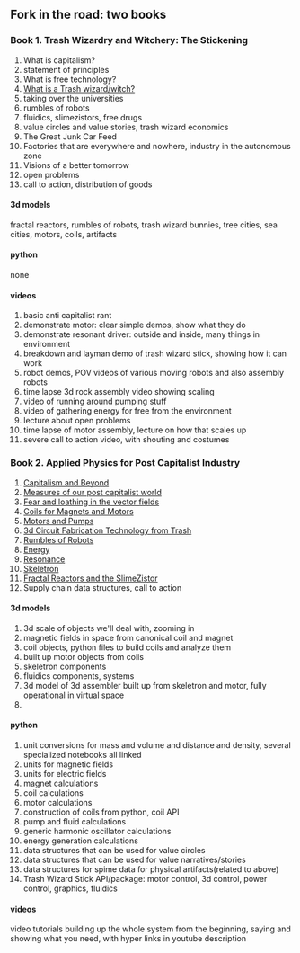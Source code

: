 ## Fork in the road: two books


### Book 1. Trash Wizardry and Witchery: The Stickening

1. What is capitalism?
2. statement of principles 
3. What is free technology?
4. [What is a Trash wizard/witch?](what_is_the_trash_wizard.md)
5. taking over the universities
6. rumbles of robots
7. fluidics, slimezistors, free drugs
8. value circles and value stories, trash wizard economics
9. The Great Junk Car Feed
10. Factories that are everywhere and nowhere, industry in the autonomous zone 
11. Visions of a better tomorrow
12. open problems
13. call to action, distribution of goods

#### 3d models
fractal reactors, rumbles of robots, trash wizard bunnies, tree cities, sea cities, motors, coils, artifacts

#### python

none

#### videos

1.	basic anti capitalist rant
2. demonstrate motor: clear simple demos, show what they do
3. demonstrate resonant driver: outside and inside, many things in environment
4. breakdown and layman demo of trash wizard stick, showing how it can work
5. robot demos, POV videos of various moving robots and also assembly robots
6. time lapse 3d rock assembly video showing scaling
7. video of running around pumping stuff
8. video of gathering energy for free from the environment
9. lecture about open problems
10. time lapse of motor assembly, lecture on how that scales up 
11. severe call to action video, with shouting and costumes


### Book 2. Applied Physics for Post Capitalist Industry

1. [Capitalism and Beyond](capitalism.md)
2. [Measures of our post capitalist world](Measures.md)
3. [Fear and loathing in the vector fields](Fields.md)
4. [Coils for Magnets and Motors](coils_for_magnets_and_motors.md)
5. [Motors and Pumps](MotorsPumps.md)
6. [3d Circuit Fabrication Technology from Trash](circuit_fabrication_technology.md)
7. [Rumbles of Robots](RumblesRobots.md)
8. [Energy](Energy.md) 
9. [Resonance](Resonance.md)
10. [Skeletron](skeletron.md)
11.  [Fractal Reactors and the SlimeZistor](FractalReactorSlimeZistor.md)
12. Supply chain data structures, call to action


#### 3d models

1. 3d scale of objects we'll deal with, zooming in
2. magnetic fields in space from canonical coil and magnet 
3. coil objects, python files to build coils and analyze them
4. built up motor objects from coils
5. skeletron components
6. fluidics components, systems
7. 3d model of 3d assembler built up from skeletron and motor, fully operational in virtual space
8. 


#### python

1. unit conversions for mass and volume and distance and density, several specialized notebooks all linked
2. units for magnetic fields
3. units for electric fields
4. magnet calculations
5. coil calculations
6. motor calculations
7. construction of coils from python, coil API
8. pump and fluid calculations
9. generic harmonic oscillator calculations
10. energy generation calculations
11. data structures that can be used for value circles 
12. data structures that can be used for value narratives/stories
13. data structures for spime data for physical artifacts(related to above)
14. Trash Wizard Stick API/package: motor control, 3d control, power control, graphics, fluidics


#### videos

video tutorials building up the whole system from the beginning, saying and showing what you need, with hyper links in youtube description 